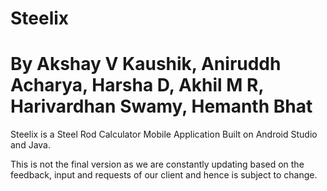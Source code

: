 # Steelix
# By Akshay V Kaushik, Aniruddh Acharya, Harsha D, Akhil M R, Harivardhan Swamy, Hemanth Bhat


Steelix is a Steel Rod Calculator Mobile Application Built on Android Studio and Java.

This is not the final version as we are constantly updating based on the feedback, input and requests of our client and hence is subject to change. 


